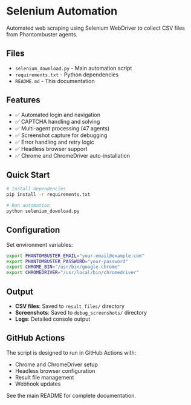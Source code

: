 # Selenium Automation

Automated web scraping using Selenium WebDriver to collect CSV files from Phantombuster agents.

## Files

- `selenium_download.py` - Main automation script
- `requirements.txt` - Python dependencies
- `README.md` - This documentation

## Features

- ✅ Automated login and navigation
- ✅ CAPTCHA handling and solving
- ✅ Multi-agent processing (47 agents)
- ✅ Screenshot capture for debugging
- ✅ Error handling and retry logic
- ✅ Headless browser support
- ✅ Chrome and ChromeDriver auto-installation

## Quick Start

```bash
# Install dependencies
pip install -r requirements.txt

# Run automation
python selenium_download.py
```

## Configuration

Set environment variables:

```bash
export PHANTOMBUSTER_EMAIL="your-email@example.com"
export PHANTOMBUSTER_PASSWORD="your-password"
export CHROME_BIN="/usr/bin/google-chrome"
export CHROMEDRIVER="/usr/local/bin/chromedriver"
```

## Output

- **CSV files**: Saved to `result_files/` directory
- **Screenshots**: Saved to `debug_screenshots/` directory
- **Logs**: Detailed console output

## GitHub Actions

The script is designed to run in GitHub Actions with:
- Chrome and ChromeDriver setup
- Headless browser configuration
- Result file management
- Webhook updates

See the main README for complete documentation.
